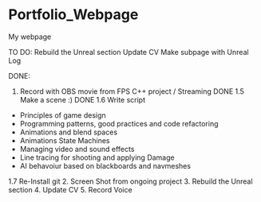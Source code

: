 # Portfolio_Webpage
 My webpage

 TO DO:
Rebuild the Unreal section
Update CV
Make subpage with Unreal Log


 DONE:


 1. Record with OBS movie from FPS C++ project / Streaming DONE
 1.5 Make a scene :) DONE
 1.6 Write script

- Principles of game design
- Programming patterns, good practices and code refactoring
- Animations and blend spaces
- Animations State Machines
- Managing video and sound effects
- Line tracing for shooting and applying Damage
- AI behavoiur based on blackboards and navmeshes

 1.7 Re-Install git
 2. Screen Shot from ongoing project
 3. Rebuild the Unreal section
 4. Update CV
 5. Record Voice